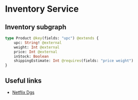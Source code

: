# Inventory Service

## Inventory subgraph

```graphql
type Product @key(fields: "upc") @extends {
    upc: String! @external
    weight: Int @external
    price: Int @external
    inStock: Boolean
    shippingEstimate: Int @requires(fields: "price weight")
}
```

## Useful links
- [Netflix Dgs](https://netflix.github.io/dgs/)
